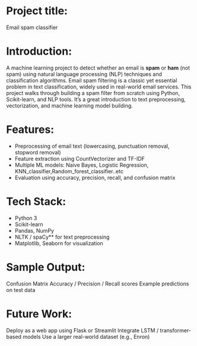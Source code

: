 # Project title:
  Email spam classifier


# Introduction:
  A machine learning project to detect whether an email is **spam** or **ham** (not spam) using natural language processing (NLP) techniques and classification algorithms.
  Email spam filtering is a classic yet essential problem in text classification, widely used in real-world email services. This project walks through building a spam filter from scratch using Python, Scikit-learn, and NLP tools. It’s a great introduction to text preprocessing, vectorization, and machine learning model building.


# Features:
- Preprocessing of email text (lowercasing, punctuation removal, stopword removal)
- Feature extraction using CountVectorizer and TF-IDF
- Multiple ML models: Naive Bayes, Logistic Regression, KNN_classifier,Random_forest_classifier..etc
- Evaluation using accuracy, precision, recall, and confusion matrix

# Tech Stack:

 - Python 3
- Scikit-learn
- Pandas, NumPy
- NLTK / spaCy** for text preprocessing
- Matplotlib, Seaborn  for visualization

# Sample Output:
Confusion Matrix
Accuracy / Precision / Recall scores
Example predictions on test data

# Future Work:
Deploy as a web app using Flask or Streamlit
Integrate LSTM / transformer-based models
Use a larger real-world dataset (e.g., Enron)
